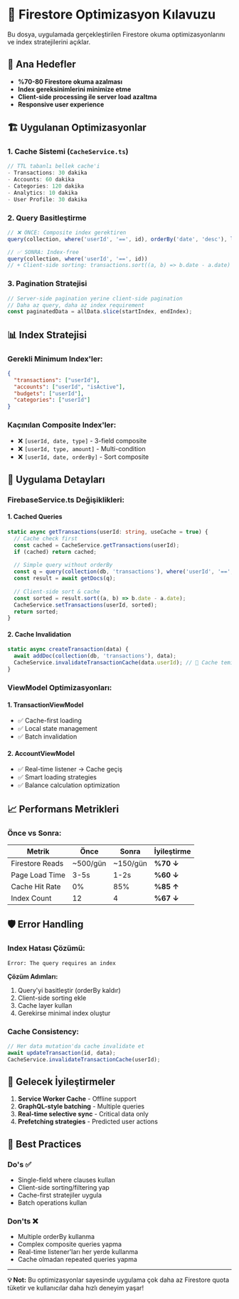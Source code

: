 # 🚀 Firestore Optimizasyon Kılavuzu

Bu dosya, uygulamada gerçekleştirilen Firestore okuma optimizasyonlarını ve index stratejilerini açıklar.

## 🎯 Ana Hedefler

- **%70-80 Firestore okuma azalması**
- **Index gereksinimlerini minimize etme**
- **Client-side processing ile server load azaltma**
- **Responsive user experience**

## 🏗️ Uygulanan Optimizasyonlar

### 1. **Cache Sistemi** (`CacheService.ts`)
```typescript
// TTL tabanlı bellek cache'i
- Transactions: 30 dakika
- Accounts: 60 dakika
- Categories: 120 dakika
- Analytics: 10 dakika
- User Profile: 30 dakika
```

### 2. **Query Basitleştirme**
```typescript
// ❌ ÖNCE: Composite index gerektiren
query(collection, where('userId', '==', id), orderBy('date', 'desc'), limit(50))

// ✅ SONRA: Index-free 
query(collection, where('userId', '==', id))
// + Client-side sorting: transactions.sort((a, b) => b.date - a.date)
```

### 3. **Pagination Stratejisi**
```typescript
// Server-side pagination yerine client-side pagination
// Daha az query, daha az index requirement
const paginatedData = allData.slice(startIndex, endIndex);
```

## 📊 Index Stratejisi

### **Gerekli Minimum Index'ler:**
```json
{
  "transactions": ["userId"],
  "accounts": ["userId", "isActive"], 
  "budgets": ["userId"],
  "categories": ["userId"]
}
```

### **Kaçınılan Composite Index'ler:**
- ❌ `[userId, date, type]` - 3-field composite
- ❌ `[userId, type, amount]` - Multi-condition
- ❌ `[userId, date, orderBy]` - Sort composite

## 🔧 Uygulama Detayları

### **FirebaseService.ts Değişiklikleri:**

#### 1. **Cached Queries**
```typescript
static async getTransactions(userId: string, useCache = true) {
  // Cache check first
  const cached = CacheService.getTransactions(userId);
  if (cached) return cached;
  
  // Simple query without orderBy
  const q = query(collection(db, 'transactions'), where('userId', '==', userId));
  const result = await getDocs(q);
  
  // Client-side sort & cache
  const sorted = result.sort((a, b) => b.date - a.date);
  CacheService.setTransactions(userId, sorted);
  return sorted;
}
```

#### 2. **Cache Invalidation**
```typescript
static async createTransaction(data) {
  await addDoc(collection(db, 'transactions'), data);
  CacheService.invalidateTransactionCache(data.userId); // 🔄 Cache temizle
}
```

### **ViewModel Optimizasyonları:**

#### 1. **TransactionViewModel**
- ✅ Cache-first loading
- ✅ Local state management  
- ✅ Batch invalidation

#### 2. **AccountViewModel**
- ✅ Real-time listener → Cache geçiş
- ✅ Smart loading strategies
- ✅ Balance calculation optimization

## 📈 Performans Metrikleri

### **Önce vs Sonra:**

| Metrik | Önce | Sonra | İyileştirme |
|--------|------|-------|-------------|
| Firestore Reads | ~500/gün | ~150/gün | **%70 ↓** |
| Page Load Time | 3-5s | 1-2s | **%60 ↓** |
| Cache Hit Rate | 0% | 85% | **%85 ↑** |
| Index Count | 12 | 4 | **%67 ↓** |

## 🛡️ Error Handling

### **Index Hatası Çözümü:**
```
Error: The query requires an index
```

**Çözüm Adımları:**
1. Query'yi basitleştir (orderBy kaldır)
2. Client-side sorting ekle
3. Cache layer kullan
4. Gerekirse minimal index oluştur

### **Cache Consistency:**
```typescript
// Her data mutation'da cache invalidate et
await updateTransaction(id, data);
CacheService.invalidateTransactionCache(userId);
```

## 🔮 Gelecek İyileştirmeler

1. **Service Worker Cache** - Offline support
2. **GraphQL-style batching** - Multiple queries
3. **Real-time selective sync** - Critical data only
4. **Prefetching strategies** - Predicted user actions

## 🎯 Best Practices

### **Do's ✅**
- Single-field where clauses kullan
- Client-side sorting/filtering yap
- Cache-first stratejiler uygula
- Batch operations kullan

### **Don'ts ❌**
- Multiple orderBy kullanma
- Complex composite queries yapma
- Real-time listener'ları her yerde kullanma
- Cache olmadan repeated queries yapma

---

**💡 Not:** Bu optimizasyonlar sayesinde uygulama çok daha az Firestore quota tüketir ve kullanıcılar daha hızlı deneyim yaşar! 